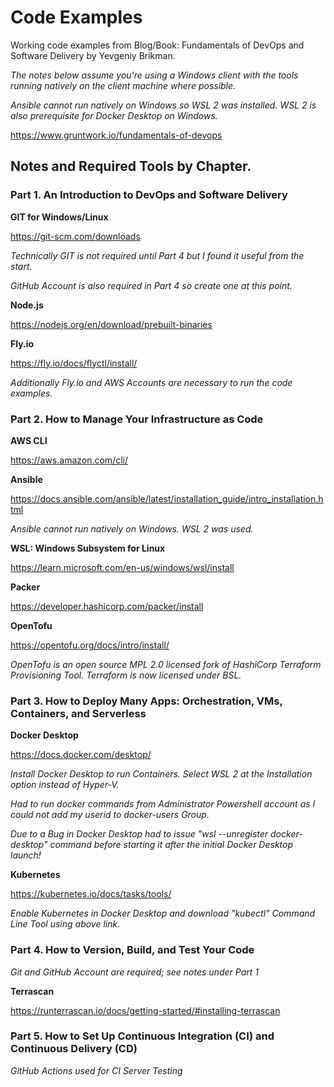 # Code Examples

Working code examples from Blog/Book: Fundamentals of DevOps and Software Delivery by Yevgeniy Brikman.

*The notes below assume you're using a Windows client with the tools running natively on the client machine where possible.* 

*Ansible cannot run natively on Windows so WSL 2 was installed. WSL 2 is also prerequisite for Docker Desktop on Windows.*

https://www.gruntwork.io/fundamentals-of-devops

## Notes and Required Tools by Chapter.

### Part 1. An Introduction to DevOps and Software Delivery

**GIT for Windows/Linux**

https://git-scm.com/downloads

*Technically GIT is not required until Part 4 but I found it useful from the start.*

*GitHub Account is also required in Part 4 so create one at this point.*

**Node.js**

https://nodejs.org/en/download/prebuilt-binaries

**Fly.io**

https://fly.io/docs/flyctl/install/

*Additionally Fly.io and AWS Accounts are necessary to run the code examples.*

### Part 2. How to Manage Your Infrastructure as Code

**AWS CLI**

https://aws.amazon.com/cli/

**Ansible**

https://docs.ansible.com/ansible/latest/installation_guide/intro_installation.html

*Ansible cannot run natively on Windows. WSL 2 was used.*

**WSL: Windows Subsystem for Linux**

https://learn.microsoft.com/en-us/windows/wsl/install

**Packer**

https://developer.hashicorp.com/packer/install

**OpenTofu**

https://opentofu.org/docs/intro/install/

*OpenTofu is an open source MPL 2.0 licensed fork of HashiCorp Terraform Provisioning Tool. Terraform is now licensed under BSL.* 

### Part 3. How to Deploy Many Apps: Orchestration, VMs, Containers, and Serverless

**Docker Desktop**

https://docs.docker.com/desktop/

*Install Docker Desktop to run Containers. Select WSL 2 at the Installation option instead of Hyper-V.*

*Had to run docker commands from Administrator Powershell account as I could not add my userid to docker-users Group.*

*Due to a Bug in Docker Desktop had to issue "wsl --unregister docker-desktop" command before starting it after the initial Docker Desktop launch!*

**Kubernetes**

https://kubernetes.io/docs/tasks/tools/

*Enable Kubernetes in Docker Desktop and download "kubectl" Command Line Tool using above link.*

### Part 4. How to Version, Build, and Test Your Code

*Git and GitHub Account are required; see notes under Part 1*

**Terrascan** 

https://runterrascan.io/docs/getting-started/#installing-terrascan

### Part 5. How to Set Up Continuous Integration (CI) and Continuous Delivery (CD)

*GitHub Actions used for CI Server Testing*